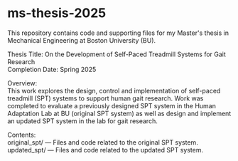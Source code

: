 # ms-thesis-2025
This repository contains code and supporting files for my Master's thesis in Mechanical Engineering at Boston University (BU).

Thesis Title: On the Development of Self-Paced Treadmill Systems for Gait Research  
Completion Date: Spring 2025

Overview:  
This work explores the design, control and implementation of self-paced treadmill (SPT) systems to support human gait research. Work was completed to evaluate a previously designed SPT system in the Human Adaptation Lab at BU (original SPT system) as well as design and implement an updated SPT system in the lab for gait research.

Contents:  
original_spt/ — Files and code related to the original SPT system.  
updated_spt/ — Files and code related to the updated SPT system.
